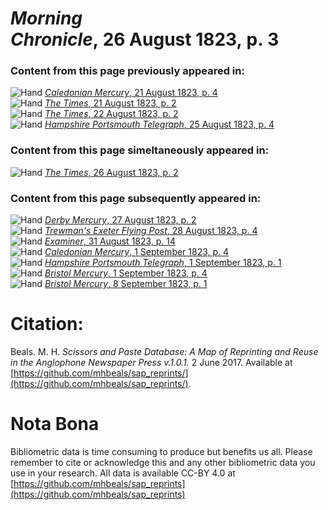 # *Morning Chronicle*, 26 August 1823, p. 3  
  
### Content from this page previously appeared in:  
![Hand](http://scissorsandpaste.net/wp-content/uploads/2017/06/smallhandpointer.png) [*Caledonian Mercury*, 21 August 1823, p. 4](https://mhbeals.github.io/sap_html/Caledonian-Mercury/Caledonian-Mercury-21-August-1823-p-4)  
![Hand](http://scissorsandpaste.net/wp-content/uploads/2017/06/smallhandpointer.png) [*The Times*, 21 August 1823, p. 2](https://mhbeals.github.io/sap_html/The-Times/The-Times-21-August-1823-p-2)  
![Hand](http://scissorsandpaste.net/wp-content/uploads/2017/06/smallhandpointer.png) [*The Times*, 22 August 1823, p. 2](https://mhbeals.github.io/sap_html/The-Times/The-Times-22-August-1823-p-2)  
![Hand](http://scissorsandpaste.net/wp-content/uploads/2017/06/smallhandpointer.png) [*Hampshire Portsmouth Telegraph*, 25 August 1823, p. 4](https://mhbeals.github.io/sap_html/Hampshire-Portsmouth-Telegraph/Hampshire-Portsmouth-Telegraph-25-August-1823-p-4)  
  
### Content from this page simeltaneously appeared in:  
![Hand](http://scissorsandpaste.net/wp-content/uploads/2017/06/smallhandpointer.png) [*The Times*, 26 August 1823, p. 2](https://mhbeals.github.io/sap_html/The-Times/The-Times-26-August-1823-p-2)  
  
### Content from this page subsequently appeared in:  
![Hand](http://scissorsandpaste.net/wp-content/uploads/2017/06/smallhandpointer.png) [*Derby Mercury*, 27 August 1823, p. 2](https://mhbeals.github.io/sap_html/Derby-Mercury/Derby-Mercury-27-August-1823-p-2)  
![Hand](http://scissorsandpaste.net/wp-content/uploads/2017/06/smallhandpointer.png) [*Trewman's Exeter Flying Post*, 28 August 1823, p. 4](https://mhbeals.github.io/sap_html/Trewman's-Exeter-Flying-Post/Trewman's-Exeter-Flying-Post-28-August-1823-p-4)  
![Hand](http://scissorsandpaste.net/wp-content/uploads/2017/06/smallhandpointer.png) [*Examiner*, 31 August 1823, p. 14](https://mhbeals.github.io/sap_html/Examiner/Examiner-31-August-1823-p-14)  
![Hand](http://scissorsandpaste.net/wp-content/uploads/2017/06/smallhandpointer.png) [*Caledonian Mercury*, 1 September 1823, p. 4](https://mhbeals.github.io/sap_html/Caledonian-Mercury/Caledonian-Mercury-1-September-1823-p-4)  
![Hand](http://scissorsandpaste.net/wp-content/uploads/2017/06/smallhandpointer.png) [*Hampshire Portsmouth Telegraph*, 1 September 1823, p. 1](https://mhbeals.github.io/sap_html/Hampshire-Portsmouth-Telegraph/Hampshire-Portsmouth-Telegraph-1-September-1823-p-1)  
![Hand](http://scissorsandpaste.net/wp-content/uploads/2017/06/smallhandpointer.png) [*Bristol Mercury*, 1 September 1823, p. 4](https://mhbeals.github.io/sap_html/Bristol-Mercury/Bristol-Mercury-1-September-1823-p-4)  
![Hand](http://scissorsandpaste.net/wp-content/uploads/2017/06/smallhandpointer.png) [*Bristol Mercury*, 8 September 1823, p. 1](https://mhbeals.github.io/sap_html/Bristol-Mercury/Bristol-Mercury-8-September-1823-p-1)  


# Citation: 

Beals. M. H. *Scissors and Paste Database: A Map of Reprinting and Reuse in the Anglophone Newspaper Press v.1.0.1.* 2 June 2017. Available at [https://github.com/mhbeals/sap_reprints/](https://github.com/mhbeals/sap_reprints/). 

# Nota Bona

Bibliometric data is time consuming to produce but benefits us all. Please remember to cite or acknowledge this and any other bibliometric data you use in your research. All data is available CC-BY 4.0 at [https://github.com/mhbeals/sap_reprints](https://github.com/mhbeals/sap_reprints)